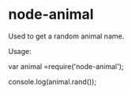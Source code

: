 node-animal
===========

Used to get a random animal name.

Usage:

var animal =require('node-animal');

console.log(animal.rand());